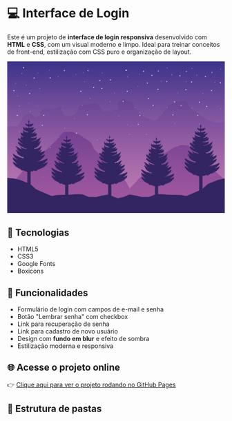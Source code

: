 # 💻 Interface de Login

Este é um projeto de **interface de login responsiva** desenvolvido com **HTML** e **CSS**, com um visual moderno e limpo. Ideal para treinar conceitos de front-end, estilização com CSS puro e organização de layout.

![preview](./img/img.jpg)

## 🚀 Tecnologias

- HTML5
- CSS3
- Google Fonts
- Boxicons

## 🎯 Funcionalidades

- Formulário de login com campos de e-mail e senha
- Botão "Lembrar senha" com checkbox
- Link para recuperação de senha
- Link para cadastro de novo usuário
- Design com **fundo em blur** e efeito de sombra
- Estilização moderna e responsiva

## 🌐 Acesse o projeto online

👉 [Clique aqui para ver o projeto rodando no GitHub Pages](https://danidev-creator.github.io/Login-page/)

## 📂 Estrutura de pastas
